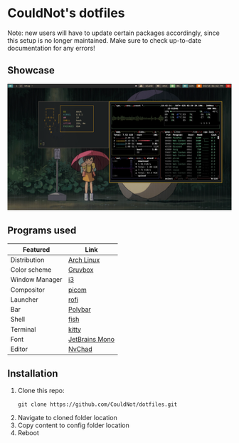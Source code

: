 # CouldNot's dotfiles

Note: new users will have to update certain packages accordingly, since this setup is no longer maintained. Make sure to check up-to-date documentation for any errors!

## Showcase
![Sysinfo](./.assets/sysinfo.png)

## Programs used
| Featured       | Link                                          |
| ---------------| ----------------------------------------------|
| Distribution   | [Arch Linux](https://www.archlinux.org)       |
| Color scheme   | [Gruvbox](https://github.com/morhetz/gruvbox) |
| Window Manager | [i3](https://www.i3wm.org)                    |
| Compositor     | [picom](https://github.com/yshui/picom)       |
| Launcher       | [rofi](https://github.com/davatorium/rofi)    |
| Bar            | [Polybar](https://github.com/polybar/polybar) |
| Shell          | [fish](https://fishshell.com/)                |
| Terminal       | [kitty](https://github.com/kovidgoyal/kitty)  |
| Font           | [JetBrains Mono](https://www.jetbrains.com/lp/mono/)  |
| Editor         | [NvChad](https://nvchad.com/)                 |

## Installation
1. Clone this repo:
    ```shell
    git clone https://github.com/CouldNot/dotfiles.git
    ```
2. Navigate to cloned folder location
3. Copy content to config folder location
4. Reboot
